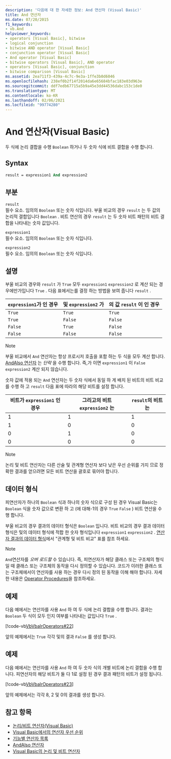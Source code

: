 ```yaml
---
description: '다음에 대 한 자세한 정보: And 연산자 (Visual Basic)'
title: And 연산자
ms.date: 07/20/2015
f1_keywords:
- vb.And
helpviewer_keywords:
- operators [Visual Basic], bitwise
- logical conjunction
- bitwise AND operator [Visual Basic]
- conjunction operator [Visual Basic]
- And operator [Visual Basic]
- bitwise operators [Visual Basic], AND operator
- operators [Visual Basic], conjunction
- bitwise comparison [Visual Basic]
ms.assetid: 2ea711f3-439a-4c7c-9e3a-1ffe3b0d6046
ms.openlocfilehash: 238ef0b2f14f2014da6e65684bfac183e03d963e
ms.sourcegitcommit: ddf7edb67715a5b9a45e3dd44536dabc153c1de0
ms.translationtype: MT
ms.contentlocale: ko-KR
ms.lasthandoff: 02/06/2021
ms.locfileid: "99774280"
---
```

# <a name="and-operator-visual-basic"></a>And 연산자(Visual Basic)

두 식에 논리 결합을 수행 `Boolean` 하거나 두 숫자 식에 비트 결합을 수행 합니다.  
  
## <a name="syntax"></a>Syntax  
  
```vb  
result = expression1 And expression2  
```  
  
## <a name="parts"></a>부분  

 `result`  
 필수 요소. 임의의 `Boolean` 또는 숫자 식입니다. 부울 비교의 경우 `result` 는 두 값의 논리적 결합입니다 `Boolean` . 비트 연산의 경우 `result` 는 두 숫자 비트 패턴의 비트 결합을 나타내는 숫자 값입니다.  
  
 `expression1`  
 필수 요소. 임의의 `Boolean` 또는 숫자 식입니다.  
  
 `expression2`  
 필수 요소. 임의의 `Boolean` 또는 숫자 식입니다.  
  
## <a name="remarks"></a>설명  

 부울 비교의 경우와 `result` 가 `True` 모두 `expression1` `expression2` 로 계산 되는 경우에만가입니다 `True` . 다음 표에서는를 결정 하는 방법을 보여 줍니다 `result` .  
  
|`expression1`가 인 경우|및 `expression2` 가|의 값 `result` 이 인 경우|  
|-------------------------|--------------------------|------------------------------|  
|`True`|`True`|`True`|  
|`True`|`False`|`False`|  
|`False`|`True`|`False`|  
|`False`|`False`|`False`|  
  
> [!NOTE]
> 부울 비교에서 `And` 연산자는 항상 프로시저 호출을 포함 하는 두 식을 모두 계산 합니다. [AndAlso 연산자](andalso-operator.md) 는 *단락* 을 수행 합니다. 즉,가 이면 `expression1` 이 `False` `expression2` 계산 되지 않습니다.  
  
 숫자 값에 적용 되는 `And` 연산자는 두 숫자 식에서 동일 하 게 배치 된 비트의 비트 비교를 수행 하 고 `result` 다음 표에 따라의 해당 비트를 설정 합니다.  
  
|비트가 `expression1` 인 경우|그리고의 비트 `expression2` 는|`result`의 비트는|  
|--------------------------------|---------------------------------|----------------------------|  
|1|1|1|  
|1|0|0|  
|0|1|0|  
|0|0|0|  
  
> [!NOTE]
> 논리 및 비트 연산자는 다른 산술 및 관계형 연산자 보다 낮은 우선 순위를 가지 므로 정확한 결과를 얻으려면 모든 비트 연산을 괄호로 묶어야 합니다.  
  
## <a name="data-types"></a>데이터 형식  

 피연산자가 하나의 `Boolean` 식과 하나의 숫자 식으로 구성 된 경우 Visual Basic는 `Boolean` 식을 숫자 값으로 변환 하 고 (에 대해-1의 경우 `True` `False` ) 비트 연산을 수행 합니다.  
  
 부울 비교의 경우 결과의 데이터 형식은 `Boolean` 입니다. 비트 비교의 경우 결과 데이터 형식은 및의 데이터 형식에 적합 한 숫자 형식입니다 `expression1` `expression2` . [연산자 결과의 데이터 형식](data-types-of-operator-results.md)에서 "관계형 및 비트 비교" 표를 참조 하세요.  
  
> [!NOTE]
> `And`연산자를 *오버 로드할* 수 있습니다. 즉, 피연산자가 해당 클래스 또는 구조체의 형식일 때 클래스 또는 구조체의 동작을 다시 정의할 수 있습니다. 코드가 이러한 클래스 또는 구조체에서이 연산자를 사용 하는 경우 다시 정의 된 동작을 이해 해야 합니다. 자세한 내용은 [Operator Procedures](../../programming-guide/language-features/procedures/operator-procedures.md)을 참조하세요.  
  
## <a name="example"></a>예제  

 다음 예에서는 연산자를 사용 `And` 하 여 두 식에 논리 결합을 수행 합니다. 결과는 `Boolean` 두 식이 모두 인지 여부를 나타내는 값입니다 `True` .  
  
 [!code-vb[VbVbalrOperators#22](~/samples/snippets/visualbasic/VS_Snippets_VBCSharp/VbVbalrOperators/VB/Class1.vb#22)]  
  
 앞의 예제에서는 `True` 각각 및의 결과 `False` 를 생성 합니다.  
  
## <a name="example"></a>예제  

 다음 예에서는 연산자를 사용 `And` 하 여 두 숫자 식의 개별 비트에 논리 결합을 수행 합니다. 피연산자의 해당 비트가 둘 다 1로 설정 된 경우 결과 패턴의 비트가 설정 됩니다.  
  
 [!code-vb[VbVbalrOperators#23](~/samples/snippets/visualbasic/VS_Snippets_VBCSharp/VbVbalrOperators/VB/Class1.vb#23)]  
  
 앞의 예제에서는 각각 8, 2 및 0의 결과를 생성 합니다.  
  
## <a name="see-also"></a>참고 항목

- [논리/비트 연산자(Visual Basic)](logical-bitwise-operators.md)
- [Visual Basic에서의 연산자 우선 순위](operator-precedence.md)
- [기능별 연산자 목록](operators-listed-by-functionality.md)
- [AndAlso 연산자](andalso-operator.md)
- [Visual Basic의 논리 및 비트 연산자](../../programming-guide/language-features/operators-and-expressions/logical-and-bitwise-operators.md)
